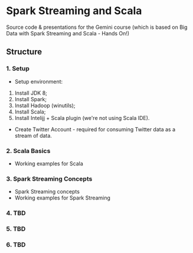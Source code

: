 # Spark Streaming and Scala
Source code & presentations for the Gemini course (which is based on Big Data with Spark Streaming and Scala - Hands On!)

## Structure

### 1. Setup
* Setup environment:
1. Install JDK 8;
2. Install Spark;
3. Install Hadoop (winutils);
4. Install Scala;
5. Install Intelijj + Scala plugin (we're not using Scala IDE).

* Create Twitter Account - required for consuming Twitter data as a stream of data.

### 2. Scala Basics
* Working examples for Scala

### 3. Spark Streaming Concepts
* Spark Streaming concepts
* Working examples for Spark Streaming

### 4. TBD

### 5. TBD

### 6. TBD

